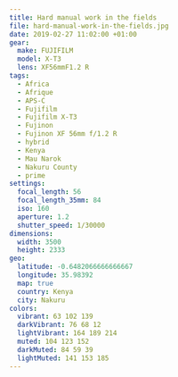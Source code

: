 ```yaml
---
title: Hard manual work in the fields
file: hard-manual-work-in-the-fields.jpg
date: 2019-02-27 11:02:00 +01:00
gear:
  make: FUJIFILM
  model: X-T3
  lens: XF56mmF1.2 R
tags:
  - Africa
  - Afrique
  - APS-C
  - Fujifilm
  - Fujifilm X-T3
  - Fujinon
  - Fujinon XF 56mm f/1.2 R
  - hybrid
  - Kenya
  - Mau Narok
  - Nakuru County
  - prime
settings:
  focal_length: 56
  focal_length_35mm: 84
  iso: 160
  aperture: 1.2
  shutter_speed: 1/30000
dimensions:
  width: 3500
  height: 2333
geo:
  latitude: -0.6482066666666667
  longitude: 35.98392
  map: true
  country: Kenya
  city: Nakuru
colors:
  vibrant: 63 102 139
  darkVibrant: 76 68 12
  lightVibrant: 164 189 214
  muted: 104 123 152
  darkMuted: 84 59 39
  lightMuted: 141 153 185
---
```



